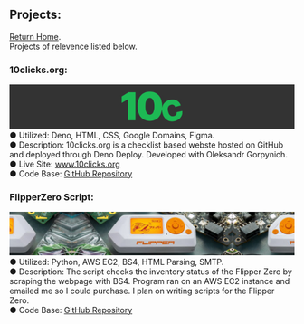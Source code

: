 ## Projects:
<a href="https://www.bdeweesevans.com">Return Home</a>.<br>
Projects of relevence listed below.

### 10clicks.org:<br>
![image of 10c banner.](assets/images/10cbanner.jpg)<br>
● Utilized: Deno, HTML, CSS, Google Domains, Figma.<br>
● Description: 10clicks.org is a checklist based webste hosted on GitHub and deployed through Deno Deploy. Developed with Oleksandr Gorpynich.<br>
● Live Site: <a href="https://www.10clicks.org" target="_blank" rel="noopener noreferrer">www.10clicks.org</a><br>
● Code Base: <a href="https://www.github.com/bdeweesevans/10clicks.org" target="_blank" rel="noopener noreferrer">GitHub Repository</a>

### FlipperZero Script:<br>
![image of flipper banner.](assets/images/flipperbanner.jpg)<br>
● Utilized: Python, AWS EC2, BS4, HTML Parsing, SMTP.<br>
● Description: The script checks the inventory status of the Flipper Zero by scraping the webpage with BS4. Program ran on an AWS EC2 instance and emailed me so I could purchase. I plan on writing scripts for the Flipper Zero.<br>
● Code Base: <a href="https://www.github.com/bdeweesevans/FlipperZero.org" target="_blank" rel="noopener noreferrer">GitHub Repository</a>

